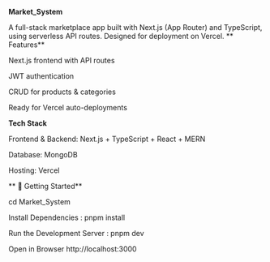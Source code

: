 **Market_System**

A full-stack marketplace app built with Next.js (App Router) and TypeScript, using serverless API routes. Designed for deployment on Vercel.
**
Features**

Next.js frontend with API routes

JWT authentication

CRUD for products & categories

Ready for Vercel auto-deployments

**Tech Stack**

Frontend & Backend: Next.js + TypeScript + React + MERN

Database: MongoDB 

Hosting: Vercel


   ** 🚀 Getting Started**
   
cd Market_System

Install Dependencies :   pnpm install

Run the Development Server : pnpm dev

Open in Browser http://localhost:3000

